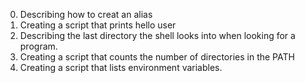 0. Describing how to creat an alias
1. Creating a script that prints hello user
2. Describing the last directory the shell looks into when looking for a program.
3. Creating a script that counts the number of directories in the PATH
4. Creating a script that lists environment variables.
